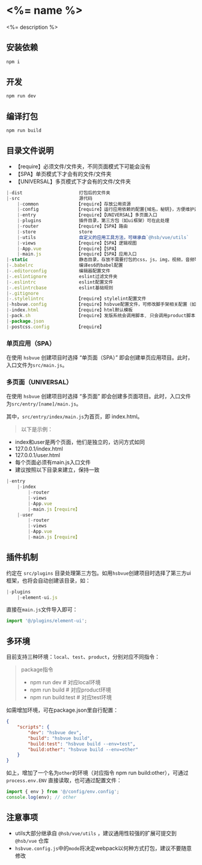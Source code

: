 # <%= name %>
<%= description %>

## 安装依赖
```bash
npm i
```



## 开发

```bash
npm run dev
```



## 编译打包

```bash
npm run build
```



## 目录文件说明

- 【require】必须文件/文件夹，不同页面模式下可能会没有
- 【SPA】单页模式下才会有的文件/文件夹
- 【UNIVERSAL】多页模式下才会有的文件/文件夹

```JavaScript
|-dist                     打包后的文件夹
|-src                      源代码
    |-common              【require】存放公用资源
    |-config              【require】运行应用依赖的配置{域名，秘钥}，方便维护迁移
    |-entry               【require】【UNIVERSAL】多页面入口
    |-plugins              插件目录，第三方包（如ui框架）可在此处理
    |-router              【require】【SPA】路由
    |-store                store
    |-utils                自定义的应用工具方法，可继承自`@hsb/vue/utils`
    |-views               【require】【SPA】逻辑视图
    |-App.vue             【require】【SPA】
    |-main.js             【require】【SPA】应用入口
|-static                   静态目录，存放不需要打包的css，js，img，视频，音频等等
|-.babelrc                 编译es6的babel配置
|-.editorconfig            编辑器配置文件
|-.eslintignore            eslint过滤文件夹
|-.eslintrc                eslint配置文件
|-.eslintrcbase            eslint基础规则
|-.gitignore
|-.stylelintrc            【require】stylelint配置文件
|-hsbvue.config           【require】hsbvue配置文件，可修改脚手架相关配置（如webpack配置）
|-index.html              【require】html默认模板
|-pack.sh                 【require】发版系统会调用脚本, 只会调用product脚本，因为目前发版系统实现的是测试和生产同一套代码
|-package.json
|-postcss.config          【require】
```



### 单页应用（SPA）

在使用 `hsbvue` 创建项目时选择 “单页面（SPA）” 即会创建单页应用项目。此时，入口文件为`src/main.js`。



### 多页面（UNIVERSAL）

在使用 `hsbvue` 创建项目时选择 “多页面” 即会创建多页面项目。此时，入口文件为`src/entry/[name]/main.js`。

其中，`src/entry/index/main.js`为首页，即 index.html。

> 以下是示例：
  - index和user是两个页面，他们是独立的，访问方式如同
  - 127.0.0.1/index.html
  - 127.0.0.1/user.html
  - 每个页面必须有main.js入口文件
  - 建议按照以下目录来建立，保持一致

```JavaScript
|-entry
    |-index
        |-router
        |-views
        |-App.vue
        |-main.js【require】
    |-user
        |-router
        |-views
        |-App.vue
        |-main.js【require】
```



## 插件机制

约定在 `src/plugins` 目录处理第三方包。如用`hsbvue`创建项目时选择了第三方ui框架，也将会自动创建该目录，如：

```JavaScript
|-plugins
    |-element-ui.js
```

直接在`main.js`文件导入即可：

```javascript
import '@/plugins/element-ui';
```



## 多环境

目前支持三种环境：`local`、`test`、`product`，分别对应不同指令：

> package指令
>
> - npm run dev     		# 对应local环境
> - npm run build          # 对应product环境
> - npm run build:test  # 对应test环境

如需增加环境，可在package.json里自行配置：

```json
{
    "scripts": {
        "dev": "hsbvue dev",
        "build": "hsbvue build",
        "build:test": "hsbvue build --env=test",
        "build:other": "hsbvue build --env=other"
    }
}
```

如上，增加了一个名为`other`的环境（对应指令 npm run build:other），可通过 `process.env.ENV` 直接读取，也可通过配置文件：

```javascript
import { env } from '@/config/env.config';
console.log(env); // other
```



## 注意事项

- utils大部分继承自 `@hsb/vue/utils` ，建议通用性较强的扩展可提交到 `@hsb/vue` 仓库
- `hsbvue.config.js`中的`mode`将决定webpack以何种方式打包，建议不要随意修改

